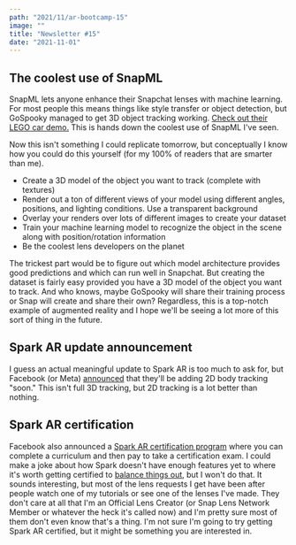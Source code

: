 ```yaml
---
path: "2021/11/ar-bootcamp-15"
image: ""
title: "Newsletter #15"
date: "2021-11-01"
---
```


## The coolest use of SnapML

SnapML lets anyone enhance their Snapchat lenses with machine learning. For most people this means things like style transfer or object detection, but GoSpooky managed to get 3D object tracking working. [Check out their LEGO car demo.](https://www.linkedin.com/posts/gospooky_discovering-whole-new-ways-to-interact-with-activity-6858727090578100224-6l82) This is hands down the coolest use of SnapML I've seen.

Now this isn't something I could replicate tomorrow, but conceptually I know how you could do this yourself (for my 100% of readers that are smarter than me).

- Create a 3D model of the object you want to track (complete with textures)
- Render out a ton of different views of your model using different angles, positions, and lighting conditions. Use a transparent background
- Overlay your renders over lots of different images to create your dataset
- Train your machine learning model to recognize the object in the scene along with position/rotation information
- Be the coolest lens developers on the planet

The trickest part would be to figure out which model architecture provides good predictions and which can run well in Snapchat. But creating the dataset is fairly easy provided you have a 3D model of the object you want to track. And who knows, maybe GoSpooky will share their training process or Snap will create and share their own? Regardless, this is a top-notch example of augmented reality and I hope we'll be seeing a lot more of this sort of thing in the future.

## Spark AR update announcement

I guess an actual meaningful update to Spark AR is too much to ask for, but Facebook (or Meta) [announced](https://sparkar.facebook.com/blog/facebook-connect-2021-roundup/) that they'll be adding 2D body tracking "soon." This isn't full 3D tracking, but 2D tracking is a lot better than nothing.

## Spark AR certification

Facebook also announced a [Spark AR certification program](https://sparkar.facebook.com/blog/sparkar-certification/) where you can complete a curriculum and then pay to take a certification exam. I could make a joke about how Spark doesn't have enough features yet to where it's worth getting certified to [balance things out](https://www.instagram.com/p/CVWK47DNNpb/), but I won't do that. It sounds interesting, but most of the lens requests I get have been after people watch one of my tutorials or see one of the lenses I've made. They don't care at all that I'm an Official Lens Creator (or Snap Lens Network Member or whatever the heck it's called now) and I'm pretty sure most of them don't even know that's a thing. I'm not sure I'm going to try getting Spark AR certified, but it might be something you are interested in.



